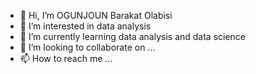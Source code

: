 - 👋 Hi, I’m OGUNJOUN Barakat Olabisi
- 👀 I’m interested in data analysis
- 🌱 I’m currently learning data analysis and data science
- 💞️ I’m looking to collaborate on ...
- 📫 How to reach me ...

<!---
Mojisibe/Mojisibe is a ✨ special ✨ repository because its `README.md` (this file) appears on your GitHub profile.
You can click the Preview link to take a look at your changes.
--->
